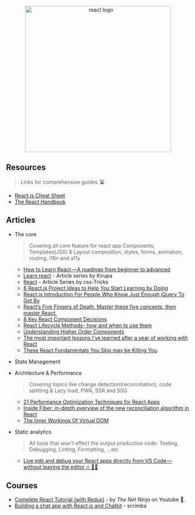 <p align="center">
  <img width="400" src="https://cdn.worldvectorlogo.com/logos/react.svg"  alt="react logo">
</p>

## Resources
> Links for comprehensive guides 🛣

- [React.js Cheat Sheet](https://devhints.io/react)
- [The React Handbook](https://www.freecodecamp.org/news/the-react-handbook-b71c27b0a795/)

## Articles

  - The core
    > Covering all core feature for react app
    > Components, Templates(JSX) & Layout composition, styles, forms, animation, routing, i18n and a11y

    - [How to Learn React — A roadmap from beginner to advanced](https://www.freecodecamp.org/news/learning-react-roadmap-from-scratch-to-advanced-bff7735531b6/)
    - [Learn react](https://www.kirupa.com/react/index.htm) - Article series by Kirupa
    - [React](https://css-tricks.com/guides/react/) - Article Series by css-Tricks
    - [8 React.js Project Ideas to Help You Start Learning by Doing](https://www.freecodecamp.org/news/8-reactjs-project-ideas-to-start-learning-by-doing/)
    - [React.js Introduction For People Who Know Just Enough jQuery To Get By](http://chibicode.com/react-js-introduction-for-people-who-know-just-enough-jquery-to-get-by/)
    - [React’s Five Fingers of Death. Master these five concepts, then master React.](https://medium.freecodecamp.com/the-5-things-you-need-to-know-to-understand-react-a1dbd5d114a3)
    - [8 Key React Component Decisions](https://medium.freecodecamp.org/8-key-react-component-decisions-cc965db11594)
    - [React Lifecycle Methods- how and when to use them](https://engineering.musefind.com/react-lifecycle-methods-how-and-when-to-use-them-2111a1b692b1)
    - [Understanding Higher Order Components](https://medium.freecodecamp.org/understanding-higher-order-components-6ce359d761b)
    - [The most important lessons I’ve learned after a year of working with React](https://medium.freecodecamp.org/mindset-lessons-from-a-year-with-react-1de862421981)
    - [These React Fundamentals You Skip may be Killing You](https://www.freecodecamp.org/news/these-react-fundamentals-you-skip-may-be-killing-you-7629fb87dd4a/)

  - State Management

  - Architecture & Performance
    > Covering topics like change detection(reconciliation), code splitting & Lazy load, PWA, SSR and SSG

    - [21 Performance Optimization Techniques for React Apps](https://www.codementor.io/blog/react-optimization-5wiwjnf9hj)
    - [Inside Fiber: in-depth overview of the new reconciliation algorithm in React](https://indepth.dev/inside-fiber-in-depth-overview-of-the-new-reconciliation-algorithm-in-react/)
    - [The Inner Workings Of Virtual DOM](https://medium.com/@rajaraodv/the-inner-workings-of-virtual-dom-666ee7ad47cf)

  - Static analytics
    > All tools that won't effect the output production code: Testing, Debugging, Linting, Formatting, ...etc

    - [Live edit and debug your React apps directly from VS Code — without leaving the editor 🔥 🎉🎈](https://medium.com/@auchenberg/live-edit-and-debug-your-react-apps-directly-from-vs-code-without-leaving-the-editor-3da489ed905f)


## Courses

- [Complete React Tutorial (with Redux)](https://www.youtube.com/playlist?list=PL4cUxeGkcC9ij8CfkAY2RAGb-tmkNwQHG) - by _The Net Ninja_ on Youtube 📃.
- [Building a chat app with React.js and Chatkit](https://scrimba.com/g/greactchatkit) - scrimba
